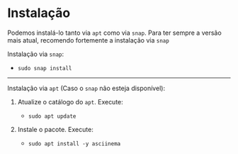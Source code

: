 # Instalação

Podemos instalá-lo tanto via `apt` como via `snap`. Para ter sempre a versão mais atual, recomendo fortemente a instalação via `snap`

Instalação via `snap`:

- `sudo snap install`

---

Instalação via `apt` (Caso o `snap` não esteja disponível):

1. Atualize o catálogo do `apt`. Execute:
      - `sudo apt update`

2. Instale o pacote. Execute:
      - `sudo apt install -y asciinema`

